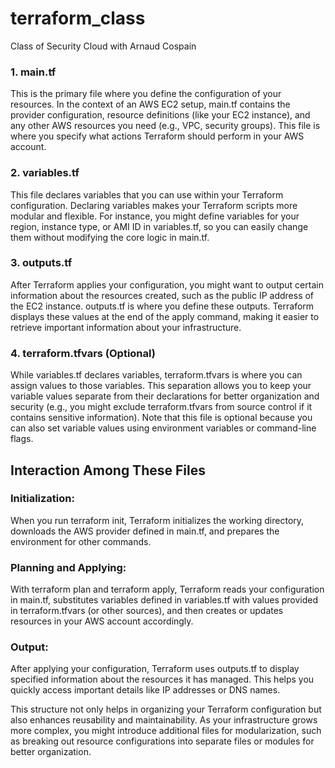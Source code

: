# terraform_class
Class of Security Cloud with Arnaud Cospain

### 1. main.tf
This is the primary file where you define the configuration of your resources. In the context of an AWS EC2 setup, main.tf contains the provider configuration, resource definitions (like your EC2 instance), and any other AWS resources you need (e.g., VPC, security groups). This file is where you specify what actions Terraform should perform in your AWS account.

### 2. variables.tf
This file declares variables that you can use within your Terraform configuration. Declaring variables makes your Terraform scripts more modular and flexible. For instance, you might define variables for your region, instance type, or AMI ID in variables.tf, so you can easily change them without modifying the core logic in main.tf.

### 3. outputs.tf
After Terraform applies your configuration, you might want to output certain information about the resources created, such as the public IP address of the EC2 instance. outputs.tf is where you define these outputs. Terraform displays these values at the end of the apply command, making it easier to retrieve important information about your infrastructure.

### 4. terraform.tfvars (Optional)
While variables.tf declares variables, terraform.tfvars is where you can assign values to those variables. This separation allows you to keep your variable values separate from their declarations for better organization and security (e.g., you might exclude terraform.tfvars from source control if it contains sensitive information). Note that this file is optional because you can also set variable values using environment variables or command-line flags.

## Interaction Among These Files

### Initialization:
When you run terraform init, Terraform initializes the working directory, downloads the AWS provider defined in main.tf, and prepares the environment for other commands.

### Planning and Applying:
With terraform plan and terraform apply, Terraform reads your configuration in main.tf, substitutes variables defined in variables.tf with values provided in terraform.tfvars (or other sources), and then creates or updates resources in your AWS account accordingly.

### Output:
After applying your configuration, Terraform uses outputs.tf to display specified information about the resources it has managed. This helps you quickly access important details like IP addresses or DNS names.

This structure not only helps in organizing your Terraform configuration but also enhances reusability and maintainability. As your infrastructure grows more complex, you might introduce additional files for modularization, such as breaking out resource configurations into separate files or modules for better organization.
